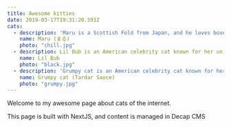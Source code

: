 ```yaml
---
title: Awesome kitties
date: 2019-03-17T19:31:20.591Z
cats:
  - description: 'Maru is a Scottish Fold from Japan, and he loves boxes.'
    name: Maru (まる)
    photo: "chill.jpg"
  - description: Lil Bub is an American celebrity cat known for her unique appearance.
    name: Lil Bub
    photo: "black.jpg"
  - description: 'Grumpy cat is an American celebrity cat known for her grumpy appearance.'
    name: Grumpy cat (Tardar Sauce)
    photo: "grumpy.jpg"
---
```

Welcome to my awesome page about cats of the internet.

This page is built with NextJS, and content is managed in Decap CMS